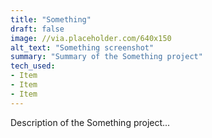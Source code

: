 ```yaml
---
title: "Something"
draft: false
image: //via.placeholder.com/640x150
alt_text: "Something screenshot"
summary: "Summary of the Something project"
tech_used:
- Item
- Item
- Item
---
```


Description of the Something project...